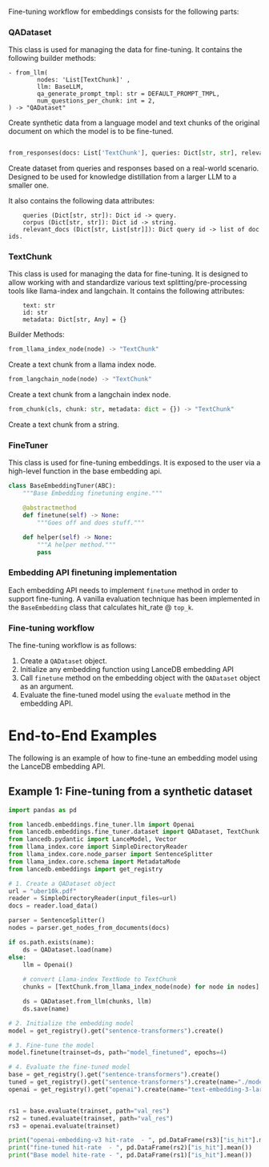 Fine-tuning workflow for embeddings consists for the following parts:

### QADataset
This class is used for managing the data for fine-tuning. It contains the following builder methods:
```
- from_llm(
        nodes: 'List[TextChunk]' ,
        llm: BaseLLM,
        qa_generate_prompt_tmpl: str = DEFAULT_PROMPT_TMPL,
        num_questions_per_chunk: int = 2,
) -> "QADataset"
```
Create synthetic data from a language model and text chunks of the original document on which the model is to be fine-tuned.

```python

from_responses(docs: List['TextChunk'], queries: Dict[str, str], relevant_docs: Dict[str, List[str]])-> "QADataset"
```
Create dataset from queries and responses based on a real-world scenario. Designed to be used for knowledge distillation from a larger LLM to a smaller one.

It also contains the following data attributes:
```
    queries (Dict[str, str]): Dict id -> query.
    corpus (Dict[str, str]): Dict id -> string.
    relevant_docs (Dict[str, List[str]]): Dict query id -> list of doc ids.
```

### TextChunk
This class is used for managing the data for fine-tuning. It is designed to allow working with and standardize various text splitting/pre-processing tools like llama-index and langchain. It contains the following attributes:
```
    text: str
    id: str
    metadata: Dict[str, Any] = {}
```

Builder Methods:

```python
from_llama_index_node(node) -> "TextChunk"
```
Create a text chunk from a llama index node.

```python
from_langchain_node(node) -> "TextChunk"
```
Create a text chunk from a langchain index node.

```python
from_chunk(cls, chunk: str, metadata: dict = {}) -> "TextChunk"
```
Create a text chunk from a string.

### FineTuner
This class is used for fine-tuning embeddings. It is exposed to the user via a high-level function in the base embedding api.
```python
class BaseEmbeddingTuner(ABC):
    """Base Embedding finetuning engine."""

    @abstractmethod
    def finetune(self) -> None:
        """Goes off and does stuff."""

    def helper(self) -> None:
        """A helper method."""
        pass
```

### Embedding API finetuning implementation
Each embedding API needs to implement `finetune` method in order to support fine-tuning. A vanilla evaluation technique has been implemented in the `BaseEmbedding` class that calculates hit_rate @ `top_k`.

### Fine-tuning workflow
The fine-tuning workflow is as follows:
1. Create a `QADataset` object.
2. Initialize any embedding function using LanceDB embedding API
3. Call `finetune` method on the embedding object with the `QADataset` object as an argument.
4. Evaluate the fine-tuned model using the `evaluate` method in the embedding API.

# End-to-End Examples
The following is an example of how to fine-tune an embedding model using the LanceDB embedding API.

## Example 1: Fine-tuning from a synthetic dataset

```python
import pandas as pd

from lancedb.embeddings.fine_tuner.llm import Openai
from lancedb.embeddings.fine_tuner.dataset import QADataset, TextChunk
from lancedb.pydantic import LanceModel, Vector
from llama_index.core import SimpleDirectoryReader
from llama_index.core.node_parser import SentenceSplitter
from llama_index.core.schema import MetadataMode
from lancedb.embeddings import get_registry

# 1. Create a QADataset object
url = "uber10k.pdf"
reader = SimpleDirectoryReader(input_files=url)
docs = reader.load_data()

parser = SentenceSplitter()
nodes = parser.get_nodes_from_documents(docs)

if os.path.exists(name):
    ds = QADataset.load(name)
else:
    llm = Openai()
    
    # convert Llama-index TextNode to TextChunk
    chunks = [TextChunk.from_llama_index_node(node) for node in nodes]

    ds = QADataset.from_llm(chunks, llm)
    ds.save(name)

# 2. Initialize the embedding model
model = get_registry().get("sentence-transformers").create()

# 3. Fine-tune the model
model.finetune(trainset=ds, path="model_finetuned", epochs=4)

# 4. Evaluate the fine-tuned model
base = get_registry().get("sentence-transformers").create()
tuned = get_registry().get("sentence-transformers").create(name="./model_finetuned_1")
openai = get_registry().get("openai").create(name="text-embedding-3-large")


rs1 = base.evaluate(trainset, path="val_res")
rs2 = tuned.evaluate(trainset, path="val_res")
rs3 = openai.evaluate(trainset)

print("openai-embedding-v3 hit-rate  - ", pd.DataFrame(rs3)["is_hit"].mean())
print("fine-tuned hit-rate  - ", pd.DataFrame(rs2)["is_hit"].mean())
print("Base model hite-rate - ", pd.DataFrame(rs1)["is_hit"].mean())
```


